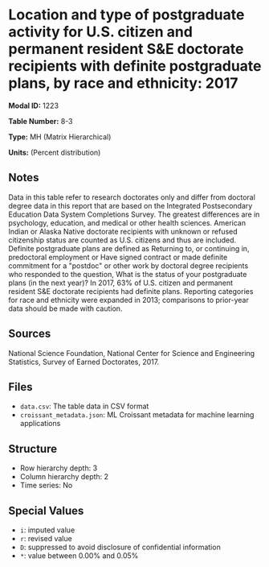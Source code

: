 # Location and type of postgraduate activity for U.S. citizen and permanent resident S&E doctorate recipients with definite postgraduate plans, by race and ethnicity: 2017

**Modal ID:** 1223

**Table Number:** 8-3

**Type:** MH (Matrix Hierarchical)

**Units:** (Percent distribution)

## Notes

Data in this table refer to research doctorates only and differ from doctoral degree data in this report that are based on the Integrated Postsecondary Education Data System Completions Survey. The greatest differences are in psychology, education, and medical or other health sciences. American Indian or Alaska Native doctorate recipients with unknown or refused citizenship status are counted as U.S. citizens and thus are included. Definite postgraduate plans are defined as Returning to, or continuing in, predoctoral employment or Have signed contract or made definite commitment for a "postdoc" or other work by doctoral degree recipients who responded to the question, What is the status of your postgraduate plans (in the next year)? In 2017, 63% of U.S. citizen and permanent resident S&E doctorate recipients had definite plans. Reporting categories for race and ethnicity were expanded in 2013; comparisons to prior-year data should be made with caution.

## Sources

National Science Foundation, National Center for Science and Engineering Statistics, Survey of Earned Doctorates, 2017.

## Files

- `data.csv`: The table data in CSV format
- `croissant_metadata.json`: ML Croissant metadata for machine learning applications

## Structure

- Row hierarchy depth: 3
- Column hierarchy depth: 2
- Time series: No

## Special Values

- `i`: imputed value
- `r`: revised value
- `D`: suppressed to avoid disclosure of confidential information
- `*`: value between 0.00% and 0.05%
